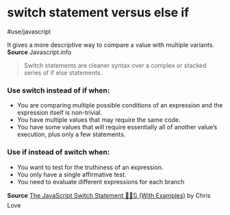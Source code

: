 # switch statement versus else if
#use/javascript

It gives a more descriptive way to compare a value with multiple variants. **Source** Javascript.info

> Switch statements are cleaner syntax over a complex or stacked series of if else statements.  

### Use switch instead of if when:
* You are comparing multiple possible conditions of an expression and the expression itself is non-trivial.
* You have multiple values that may require the same code.
* You have some values that will require essentially all of another value’s execution, plus only a few statements.
### Use if instead of switch when:
* You want to test for the truthiness of an expression.
* You only have a single affirmative test.
* You need to evaluate different expressions for each branch

**Source**
[The JavaScript Switch Statement 👨‍💻🔃 (With Examples)](https://love2dev.com/blog/javascript-switch-statement/) by Chris Love